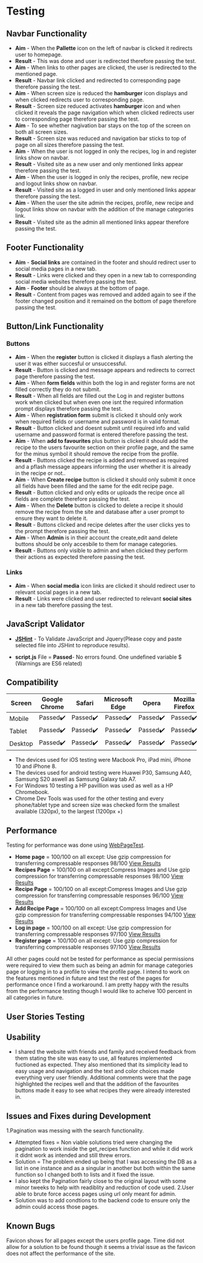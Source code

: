 # Testing 

## Navbar Functionality 

- **Aim** - When the **Pallette** icon on the left of navbar is clicked it redirects user to homepage.
- **Result** - This was done and user is redirected therefore passing the test.
- **Aim** - When links to other pages are clicked, the user is redirected to the mentioned page.
- **Result** - Navbar link clicked and redirected to corresponding page therefore passing the test.
- **Aim** - When screen size is reduced the **hamburger** icon displays and when clicked redirects user to corresponding page.
- **Result** - Screen size reduced activates **hamburger** icon and when clicked it reveals the page navigation which when clicked redirects user to corresponding page 
therefore passing the test.
- **Aim** - To see whether nagivation bar stays on the top of the screen on both all screen sizes.
- **Result** - Screen size was reduced and navigation bar sticks to top of page on all sizes therefore passing the test.
- **Aim** - When the user is not logged in only the recipes, log in and register links show on navbar.
- **Result** - Visited site as a new user and only mentioned links appear therefore passing the test.
- **Aim** - When the user is logged in only the recipes, profile, new recipe and logout links show on navbar.
- **Result** - Visited site as a logged in user and only mentioned links appear therefore passing the test.
- **Aim** - When the user the site admin the recipes, profile, new recipe and logout links show on navbar with the addition of the manage categories link.
- **Result** - Visited site as the admin all mentioned links appear therefore passing the test.

## Footer Functionality

- **Aim** - **Social links** are contained in the footer and should redirect user to social media pages in a new tab.
- **Result** - Links were clicked and they open in a new tab to corresponding social media websites therefore passing the test.
- **Aim** - **Footer** should be always at the bottom of page.
- **Result** - Content from pages was removed and added again to see if the footer changed position and it remained on the bottom of page therefore passing the test.

## Button/Link Functionality

### Buttons 

- **Aim** - When the **register** button is clicked it displays a flash alerting the user it was either succesful or unsuccessful.
- **Result** - Button is clicked and message appears and redirects to correct page therefore passing the test.
- **Aim** - When **form fields** within both the log in and register forms are not filled correctly they do not submit.
- **Result** - When all fields are filled out the Log in and register buttons work when clicked but when even one isnt the required information prompt displays therefore passing the test.
- **Aim** - When **registration form** submit is clicked it should only work when required fields or username and password is in valid format.
- **Result** - Button clicked and doesnt submit until required info and valid username and password format is entered therefore passing the test.
- **Aim** - When **add to favourites** plus button is clicked it should add the recipe to the users favourite section on their profile page, and the same for the minus symbol it should remove the recipe from the profile.
- **Result** - Buttons clicked the recipe is added and removed as required and a pflash message appears informing the user whether it is already in the recipe or not..
- **Aim** - When **Create recipe** button is clicked it should only submit it once all fields have been filled and the same for the edit recipe page.
- **Result** - Button clicked and only edits or uploads the recipe once all fields are complete therefore passing the test.
- **Aim** - When the **Delete** button is clicked to delete a recipe it should remove the recipe from the site and database after a user prompt to ensure they want to delete it.
- **Result** - Buttons clicked and recipe deletes after the user clicks yes to the prompt therefore passing the test.
- **Aim** - When **Admin** is in their account the create,edit aand delete buttons should be only accesbile to them for manage categories.
- **Result** - Buttons only visible to admin and when clicked they perform their actions as expected therefore passing the test.

### Links

- **Aim** - When **social media** icon links are clicked it should redirect user to relevant social pages in a new tab.
- **Result** - Links were clicked and user redirected to relevant **social sites** in a new tab therefore passing the test.

## JavaScript Validator

- **[JSHint](https://jshint.com/)** - To Validate JavaScript and Jquery(Please copy and paste selected file into JSHint to reproduce results).

- **script.js** File = **Passed**- No errors found. One undefined variable $ (Warnings are ES6 related)

## Compatibility

| Screen              | Google Chrome    | Safari           | Microsoft Edge   | Opera            | Mozilla Firefox  | Internet Explorer |
| --------------------|:----------------:|:----------------:|:----------------:|:----------------:|:----------------:|:-----------------:|
| Mobile              |     Passed:heavy_check_mark:|     Passed:heavy_check_mark:|     Passed:heavy_check_mark:|     Passed:heavy_check_mark:|     Passed:heavy_check_mark:| N/A               |
| Tablet              |     Passed:heavy_check_mark:|     Passed:heavy_check_mark:|     Passed:heavy_check_mark:|     Passed:heavy_check_mark:|     Passed:heavy_check_mark:| N/A               |
| Desktop             |     Passed:heavy_check_mark:|     Passed:heavy_check_mark:|     Passed:heavy_check_mark:|     Passed:heavy_check_mark:|     Passed:heavy_check_mark:| N/A               |

- The devices used for iOS testing were Macbook Pro, iPad mini, iPhone 10 and iPhone 8.
- The devices used for android testing were Huawei P30, Samsung A40, Samsung S20 aswell as Samsung Galaxy tab A7.
- For Windows 10 testing a HP pavillion was used as well as a HP Chromebook.
- Chrome Dev Tools was used for the other testing and every phone/tablet type and screen size was checked form the smallest available (320px),
to the largest (1200px +)

## Performance 

Testing for performance was done using [WebPageTest](https://www.webpagetest.org/).

- **Home page** = 100/100 on all except: Use gzip compression for transferring compressable responses 98/100 [View Results](https://www.webpagetest.org/result/210617_AiDc0K_8408cb663fa197e7c3a18bcafd16f1f2/1/performance_optimization/)
- **Recipes Page** = 100/100 on all except:Compress Images and Use gzip compression for transferring compressable responses 98/100 [View Results](https://www.webpagetest.org/result/210617_AiDcHE_a465ececcc97e31ab3f2d2fc3836b955/1/performance_optimization/)
- **Recipe Page** = 100/100 on all except:Compress Images and Use gzip compression for transferring compressable responses 96/100 [View Results](https://www.webpagetest.org/result/210617_BiDcBK_db05ced9ff53a16d385403369719a9bd/1/performance_optimization/)
- **Add Recipe Page** = 100/100 on all except:Compress Images and Use gzip compression for transferring compressable responses 94/100 [View Results](https://www.webpagetest.org/result/210617_AiDcZK_f5c2de5521ea5e04c815741f23ccf1df/1/performance_optimization/)
- **Log in page** = 100/100 on all except: Use gzip compression for transferring compressable responses 97/100 [View Results](https://www.webpagetest.org/result/210617_BiDc3H_51ac3ada5e535e8f1ccf7d47821e6880/1/performance_optimization/)
- **Register page** = 100/100 on all except: Use gzip compression for transferring compressable responses 97/100 [View Results](https://www.webpagetest.org/result/210617_AiDcS4_994f3d33c7de0004d923561fe11d53b4/1/performance_optimization/)

All other pages could not be tested for performance as special permissions were required to view them such as being an admin for manage categories page or logging in to a profile to view the profile page. I intend to work on the features mentioned in future and test the rest of the pages for performance once I find a workaround. I am pretty happy with the results from the performance testing though I would like to acheive 100 percent in all categories in future.


## User Stories Testing

## Usability  

- I shared the website with friends and family and received feedback from them stating the site was easy to use,
all features implemented fuctioned as expected.
They also mentioned that its simplicity lead to easy usage and navigation and the text and color choices made everything very user friendly.
Additional comments were that the page highlighted the recipes well and that the addition of the favourites buttons made it easy to see what recipes they were already interested in.

## Issues and Fixes during Development

1.Pagination was messing with the search functionality.
 - Attempted fixes = Non viable solutions tried were changing the pagination to work inside the get_recipes function and while it did work it didnt work as intended and still threw errors.
 - Solution = The problem ended up being that I was accessing the DB as a list in one instance and as a singular in another but both within the same function so I changed both to lists and it fixed the issue.
 - I also kept the Pagination fairly close to the original layout with some minor tweeks to help with readiblity and reduction of code used.
 2.User able to brute force access pages using url only meant for admin.
 - Solution was to add condtions to the backend code to ensure only the admin could access those pages.

## Known Bugs

Favicon shows for all pages except the users profile page. Time did not allow for a solution to be found though it seems a trivial issue as the favicon does not affect the performance of the site.

